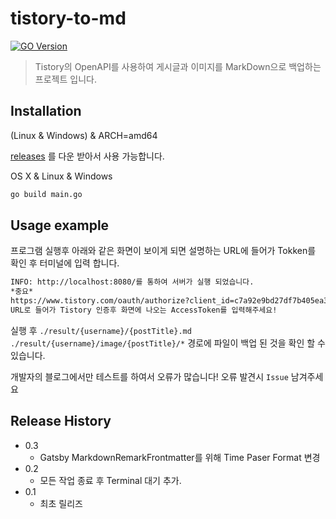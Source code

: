 # tistory-to-md

[![GO Version][go-image]][go-image]

> Tistory의 OpenAPI를 사용하여 게시글과 이미지를 MarkDown으로 백업하는 프로젝트 입니다.

## Installation

(Linux & Windows) & ARCH=amd64

[releases](https://github.com/JaeSeoKim/tistory-to-md/releases/) 를 다운 받아서 사용 가능합니다.

OS X & Linux & Windows

```sh
go build main.go
```

## Usage example

프로그램 실행후 아래와 같은 화면이 보이게 되면 설명하는 URL에 들어가 Tokken를 확인 후 터미널에 입력 합니다.

```bash
INFO: http://localhost:8080/를 통하여 서버가 실행 되었습니다.
*중요*
https://www.tistory.com/oauth/authorize?client_id=c7a92e9bd27df7b405ea3678e03eb460&redirect_uri=http://localhost:8080/&response_type=token
URL로 들어가 Tistory 인증후 화면에 나오는 AccessToken를 입력해주세요!
```
실행 후 `./result/{username}/{postTitle}.md` `./result/{username}/image/{postTitle}/*` 경로에 파일이 백업 된 것을 확인 할 수 있습니다.

개발자의 블로그에서만 테스트를 하여서 오류가 많습니다!
오류 발견시 `Issue` 남겨주세요

## Release History

* 0.3
    * Gatsby MarkdownRemarkFrontmatter를 위해 Time Paser Format 변경
* 0.2
    * 모든 작업 종료 후 Terminal 대기 추가.
* 0.1
    * 최초 릴리즈

<!-- Markdown link & img dfn's -->
[go-image]: https://img.shields.io/github/go-mod/go-version/JaeSeoKim/tistory-to-md?filename=go.mod
